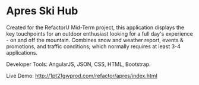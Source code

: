 # Apres Ski Hub

Created for the RefactorU Mid-Term project, this application displays the key touchpoints for an outdoor enthusiast looking for a full day's experience - on and off the mountain.  Combines snow and weather report, events & promotions, and traffic conditions; which normally requires at least 3-4 applications.

Developer Tools: AngularJS, JSON, CSS, HTML, Bootstrap.

Live Demo: http://1pt21gwprod.com/refactor/apres/index.html
